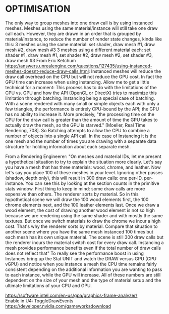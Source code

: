 
# OPTIMISATION

The only way to group meshes into one draw call is by using instanced meshes. Meshes using the same material/instance will still take one draw call each. However, they are drawn in an order that is grouped by material/instance, to reduce the number of render state changes, kinda like this:
3 meshes using the same material: set shader, draw mesh #1, draw mesh #2, draw mesh #3
3 meshes using a different material each: set shader #1, draw mesh #1, set shader #2, draw mesh #2, set shader #3, draw mesh #3
From Eric Ketchum https://answers.unrealengine.com/questions/127435/using-instanced-meshes-doesnt-reduce-draw-calls.html:
Instanced meshes will reduce the draw call overhead on the CPU but will not reduce the GPU cost. In fact the GPU time can increase when using instancing. Allow me to get a little technical for a moment:
This process has to do with the limitations of the CPU vs. GPU and how the API (OpenGL or DirectX) tries to maximize this limitation through batching. Instancing being a special case of batching. With a scene rendered with many small or simple objects each with only a few triangles, the performance is entirely CPU-bound by the API; the GPU has no ability to increase it. More precisely, "the processing time on the CPU for the draw call is greater than the amount of time the GPU takes to actually draw the mesh, so the GPU is starved." [Moeller, Real Time Rendering, 708]. So Batching attempts to allow the CPU to combine a number of objects into a single API call. In the case of Instancing it is the one mesh and the number of times you are drawing with a separate data structure for holding information about each separate mesh.

From a Rendering Engineerer:
"On meshes and material IDs, let me present a hypothetical situation to try to explain the situation more clearly. Let's say you have a mesh that has three materials: wood, chrome, and leather. Now let's say you place 100 of these meshes in your level. Ignoring other passes (shadow, depth only), this will result in 300 draw calls: one per-ID, per-instance. You can see this by looking at the section counts in the primitive stats window.
First thing to keep in mind: some draw calls are more expensive than others. The renderer sorts by material. So in this hypothetical scene we will draw the 100 wood elements first, the 100 chrome elements next, and the 100 leather elements last. Once we draw a wood element, the cost of drawing another wood element is not so high because we are rendering using the same shader and with mostly the same textures. But once we switch materials to draw the chrome we incur a high cost. That's why the renderer sorts by material.
Compare that situation to another scene where you have the same mesh instanced 100 times but each mesh has its own unique material. The scene is still 300 draw calls but the renderer incurs the material switch cost for every draw call. Instancing a mesh provides performance benefits even if the total number of draw calls does not reflect that"
To really see the performance boost in using Instances bring up the Stat UNIT and watch the DRAW versus GPU (CPU vGPU) and notice when you instance a mesh the CPU time remains fairly consistent depending on the additional information you are wanting to pass to each instance, while the GPU will increase. All of these numbers are still dependent on the size of your mesh and the type of material setup and the ultimate limitations of your CPU and GPU.
  
https://software.intel.com/en-us/gpa/graphics-frame-analyzer\  
Enable in U4: ToggleDrawEvents  
https://developer.nvidia.com/gameworksdownload  
